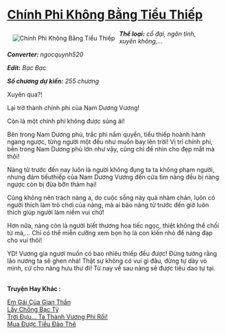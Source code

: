 <a href="https://utruyen.com/chinh-phi-khong-bang-tieu-thiep/16892/" title="Chính Phi Không Bằng Tiểu Thiếp"><h1>Chính Phi Không Bằng Tiểu Thiếp</h1></a><div style="display:table"><img align="right" style="float: left; padding: 10px;" src="https://utruyen.com/images/story/200x260/chinh-phi-khong-bang-tieu-thiep.jpg" alt="Chính Phi Không Bằng Tiểu Thiếp"><b><i>Thể loại:</i></b><i> cổ đại, ngôn tình, xuyên không,...</i><p></p><b><i>Converter: </i></b><i>ngocquynh520</i><p></p><b><i>Edit:</i></b><i> Bạc Bạc </i><p></p><b><i>Số chương dự kiến:</i></b><i> 255 chương<p></p></i>Xuyên qua?!<p></p>Lại trở thành chính phi của Nam Dương Vương!<p></p>Còn là một chính phi không được sủng ái!<p></p>Bên trong Nam Dương phủ, trắc phi nắm quyền, tiểu thiếp hoành hành ngang ngược, từng người một đều như muốn bay lên trời! Vị trí chính phi, bên trong Nam Dương phủ lớn như vậy, cũng chỉ để nhìn cho đẹp mắt mà thôi!<p></p>Nàng từ trước đến nay luôn là người không đụng ta ta không phạm người, nhưng đám tiểuthiếp của Nam Dương Vương đến cửa tìm nàng đều bị nàng ngược còn bị đùa bỡn thảm hại!<p></p>Cũng không nên trách nàng a, do cuộc sống này quá nhàm chán, luôn có người thích làm trò chơi của nàng, mà ai bảo nàng từ trước đến giờ luôn thích giúp người làm niềm vui chứ!<p></p>Hơn nữa, nàng còn là người biết thương hoa tiếc ngọc, thiệt không thể chối từ mà,... Chỉ có thể miễn cưỡng xem bọn họ là con kiến nhỏ để nàng đạp cho vui thôi!<p></p>YD! Vương gia ngươi muốn có bao nhiêu thiếp đều được! Đừng tưởng rằng lão nương ta sẽ ghen nhá! Thật sự không có vui gì đâu, đừng tự dày vò mình, cứ cho nàng hưu thư đi! Từ nay về sau nàng sẽ được tiêu dao tự tại.</div><p><br><b>Truyện Hay Khác :</b></p><a href="https://utruyen.com/em-gai-cua-gian-than/21783/" alt="Em Gái Của Gian Thần">Em Gái Của Gian Thần</a><br/><a href="https://github.com/quanluxury/ngontinhhot/tree/master/truyenhay/19139/" alt="Lấy Chồng Bạc Tỷ">Lấy Chồng Bạc Tỷ</a><br/><a href="https://github.com/quanluxury/truyenhot/tree/master/truyenhay/17250/" alt="Trời Đựu... Ta Thành Vương Phi Rồi!">Trời Đựu... Ta Thành Vương Phi Rồi!</a><br/><a href="https://github.com/quanluxury/truyenhot/tree/master/truyenhay/16614/" alt="Mua Được Tiểu Đào Thê">Mua Được Tiểu Đào Thê</a><br/>